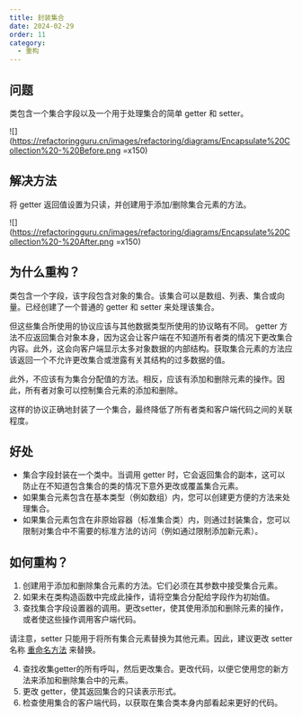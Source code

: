 ```yaml
---
title: 封装集合
date: 2024-02-29
order: 11
category:
  - 重构
---
```


## 问题

类包含一个集合字段以及一个用于处理集合的简单 getter 和 setter。

![](https://refactoringguru.cn/images/refactoring/diagrams/Encapsulate%20Collection%20-%20Before.png =x150)

## 解决方法

将 getter 返回值设置为只读，并创建用于添加/删除集合元素的方法。

![](https://refactoringguru.cn/images/refactoring/diagrams/Encapsulate%20Collection%20-%20After.png =x150)

## 为什么重构？

类包含一个字段，该字段包含对象的集合。该集合可以是数组、列表、集合或向量。已经创建了一个普通的 getter 和 setter 来处理该集合。

但这些集合所使用的协议应该与其他数据类型所使用的协议略有不同。 getter 方法不应返回集合对象本身，因为这会让客户端在不知道所有者类的情况下更改集合内容。此外，这会向客户端显示太多对象数据的内部结构。获取集合元素的方法应该返回一个不允许更改集合或泄露有关其结构的过多数据的值。

此外，不应该有为集合分配值的方法。相反，应该有添加和删除元素的操作。因此，所有者对象可以控制集合元素的添加和删除。

这样的协议正确地封装了一个集合，最终降低了所有者类和客户端代码之间的关联程度。

## 好处

- 集合字段封装在一个类中。当调用 getter 时，它会返回集合的副本，这可以防止在不知道包含集合的类的情况下意外更改或覆盖集合元素。
- 如果集合元素包含在基本类型（例如数组）内，您可以创建更方便的方法来处理集合。
- 如果集合元素包含在非原始容器（标准集合类）内，则通过封装集合，您可以限制对集合中不需要的标准方法的访问（例如通过限制添加新元素）。

## 如何重构？

1. 创建用于添加和删除集合元素的方法。它们必须在其参数中接受集合元素。
2. 如果未在类构造函数中完成此操作，请将空集合分配给字段作为初始值。
3. 查找集合字段设置器的调用。更改setter，使其使用添加和删除元素的操作，或者使这些操作调用客户端代码。

请注意，setter 只能用于将所有集合元素替换为其他元素。因此，建议更改 setter 名称 [重命名方法](../simplifying-method-calls/rename-method.md) 来替换。

4. 查找收集getter的所有呼叫，然后更改集合。更改代码，以便它使用您的新方法来添加和删除集合中的元素。
5. 更改 getter，使其返回集合的只读表示形式。
6. 检查使用集合的客户端代码，以获取在集合类本身内部看起来更好的代码。